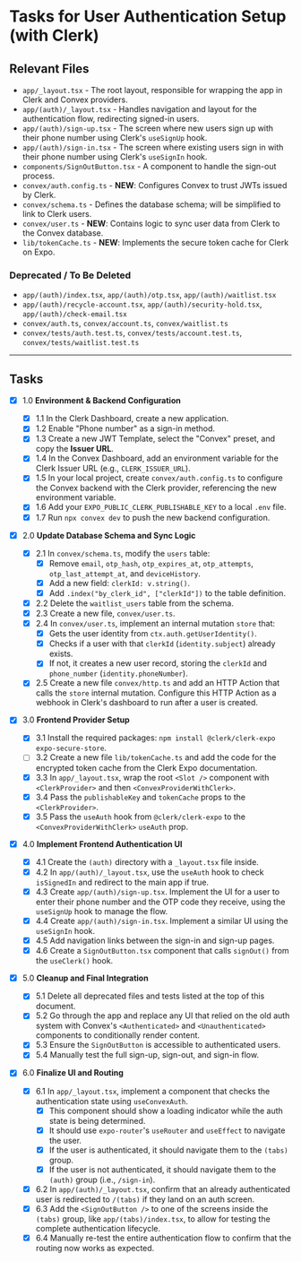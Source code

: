 # Tasks for User Authentication Setup (with Clerk)

## Relevant Files

- `app/_layout.tsx` - The root layout, responsible for wrapping the app in Clerk and Convex providers.
- `app/(auth)/_layout.tsx` - Handles navigation and layout for the authentication flow, redirecting signed-in users.
- `app/(auth)/sign-up.tsx` - The screen where new users sign up with their phone number using Clerk's `useSignUp` hook.
- `app/(auth)/sign-in.tsx` - The screen where existing users sign in with their phone number using Clerk's `useSignIn` hook.
- `components/SignOutButton.tsx` - A component to handle the sign-out process.
- `convex/auth.config.ts` - **NEW**: Configures Convex to trust JWTs issued by Clerk.
- `convex/schema.ts` - Defines the database schema; will be simplified to link to Clerk users.
- `convex/user.ts` - **NEW**: Contains logic to sync user data from Clerk to the Convex database.
- `lib/tokenCache.ts` - **NEW**: Implements the secure token cache for Clerk on Expo.

### Deprecated / To Be Deleted

- `app/(auth)/index.tsx`, `app/(auth)/otp.tsx`, `app/(auth)/waitlist.tsx`
- `app/(auth)/recycle-account.tsx`, `app/(auth)/security-hold.tsx`, `app/(auth)/check-email.tsx`
- `convex/auth.ts`, `convex/account.ts`, `convex/waitlist.ts`
- `convex/tests/auth.test.ts`, `convex/tests/account.test.ts`, `convex/tests/waitlist.test.ts`

---

## Tasks

- [x] 1.0 **Environment & Backend Configuration**

  - [x] 1.1 In the Clerk Dashboard, create a new application.
  - [x] 1.2 Enable "Phone number" as a sign-in method.
  - [x] 1.3 Create a new JWT Template, select the "Convex" preset, and copy the **Issuer URL**.
  - [x] 1.4 In the Convex Dashboard, add an environment variable for the Clerk Issuer URL (e.g., `CLERK_ISSUER_URL`).
  - [x] 1.5 In your local project, create `convex/auth.config.ts` to configure the Convex backend with the Clerk provider, referencing the new environment variable.
  - [x] 1.6 Add your `EXPO_PUBLIC_CLERK_PUBLISHABLE_KEY` to a local `.env` file.
  - [x] 1.7 Run `npx convex dev` to push the new backend configuration.

- [x] 2.0 **Update Database Schema and Sync Logic**

  - [x] 2.1 In `convex/schema.ts`, modify the `users` table:
    - [x] Remove `email`, `otp_hash`, `otp_expires_at`, `otp_attempts`, `otp_last_attempt_at`, and `deviceHistory`.
    - [x] Add a new field: `clerkId: v.string()`.
    - [x] Add `.index("by_clerk_id", ["clerkId"])` to the table definition.
  - [x] 2.2 Delete the `waitlist_users` table from the schema.
  - [x] 2.3 Create a new file, `convex/user.ts`.
  - [x] 2.4 In `convex/user.ts`, implement an internal mutation `store` that:
    - [x] Gets the user identity from `ctx.auth.getUserIdentity()`.
    - [x] Checks if a user with that `clerkId` (`identity.subject`) already exists.
    - [x] If not, it creates a new user record, storing the `clerkId` and `phone_number` (`identity.phoneNumber`).
  - [x] 2.5 Create a new file `convex/http.ts` and add an HTTP Action that calls the `store` internal mutation. Configure this HTTP Action as a webhook in Clerk's dashboard to run after a user is created.

- [x] 3.0 **Frontend Provider Setup**

  - [x] 3.1 Install the required packages: `npm install @clerk/clerk-expo expo-secure-store`.
  - [ ] 3.2 Create a new file `lib/tokenCache.ts` and add the code for the encrypted token cache from the Clerk Expo documentation.
  - [x] 3.3 In `app/_layout.tsx`, wrap the root `<Slot />` component with `<ClerkProvider>` and then `<ConvexProviderWithClerk>`.
  - [x] 3.4 Pass the `publishableKey` and `tokenCache` props to the `<ClerkProvider>`.
  - [x] 3.5 Pass the `useAuth` hook from `@clerk/clerk-expo` to the `<ConvexProviderWithClerk>` `useAuth` prop.

- [x] 4.0 **Implement Frontend Authentication UI**

  - [x] 4.1 Create the `(auth)` directory with a `_layout.tsx` file inside.
  - [x] 4.2 In `app/(auth)/_layout.tsx`, use the `useAuth` hook to check `isSignedIn` and redirect to the main app if true.
  - [x] 4.3 Create `app/(auth)/sign-up.tsx`. Implement the UI for a user to enter their phone number and the OTP code they receive, using the `useSignUp` hook to manage the flow.
  - [x] 4.4 Create `app/(auth)/sign-in.tsx`. Implement a similar UI using the `useSignIn` hook.
  - [x] 4.5 Add navigation links between the sign-in and sign-up pages.
  - [x] 4.6 Create a `SignOutButton.tsx` component that calls `signOut()` from the `useClerk()` hook.

- [x] 5.0 **Cleanup and Final Integration**

  - [x] 5.1 Delete all deprecated files and tests listed at the top of this document.
  - [x] 5.2 Go through the app and replace any UI that relied on the old auth system with Convex's `<Authenticated>` and `<Unauthenticated>` components to conditionally render content.
  - [x] 5.3 Ensure the `SignOutButton` is accessible to authenticated users.
  - [x] 5.4 Manually test the full sign-up, sign-out, and sign-in flow.

- [x] 6.0 **Finalize UI and Routing**

  - [x] 6.1 In `app/_layout.tsx`, implement a component that checks the authentication state using `useConvexAuth`.
    - [x] This component should show a loading indicator while the auth state is being determined.
    - [x] It should use `expo-router`'s `useRouter` and `useEffect` to navigate the user.
    - [x] If the user is authenticated, it should navigate them to the `(tabs)` group.
    - [x] If the user is not authenticated, it should navigate them to the `(auth)` group (i.e., `/sign-in`).
  - [x] 6.2 In `app/(auth)/_layout.tsx`, confirm that an already authenticated user is redirected to `/(tabs)` if they land on an auth screen.
  - [x] 6.3 Add the `<SignOutButton />` to one of the screens inside the `(tabs)` group, like `app/(tabs)/index.tsx`, to allow for testing the complete authentication lifecycle.
  - [x] 6.4 Manually re-test the entire authentication flow to confirm that the routing now works as expected.
